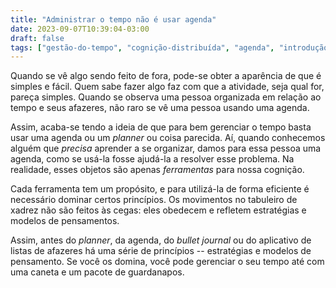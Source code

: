 ```yaml
---
title: "Administrar o tempo não é usar agenda"
date: 2023-09-07T10:39:04-03:00
draft: false 
tags: ["gestão-do-tempo", "cognição-distribuída", "agenda", "introdução"]
---
```


Quando se vê algo sendo feito de fora, pode-se obter a aparência de que é simples e fácil. Quem sabe fazer algo faz com que a atividade, seja qual for, pareça simples. Quando se observa uma pessoa organizada em relação ao tempo e seus afazeres, não raro se vê uma pessoa usando uma agenda.

Assim, acaba-se tendo a ideia de que para bem gerenciar o tempo basta usar uma agenda ou um _planner_ ou coisa parecida. Aí, quando conhecemos alguém que _precisa_ aprender a se organizar, damos para essa pessoa uma agenda, como se usá-la fosse ajudá-la a resolver esse problema. Na realidade, esses objetos são apenas _ferramentas_ para nossa cognição. 

Cada ferramenta tem um propósito, e para utilizá-la de forma eficiente é necessário dominar certos princípios. Os movimentos no tabuleiro de xadrez não são feitos às cegas: eles obedecem e refletem estratégias e modelos de pensamentos.

Assim, antes do _planner_, da agenda, do _bullet journal_ ou do aplicativo de listas de afazeres há uma série de princípios -- estratégias e modelos de pensamento. Se você os domina, você pode gerenciar o seu tempo até com uma caneta e um pacote de guardanapos.
